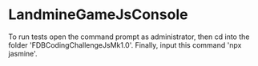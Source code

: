 # LandmineGameJsConsole
To run tests open the command prompt as administrator, then cd into the folder 'FDBCodingChallengeJsMk1.0'. Finally, input this command 'npx jasmine'.
